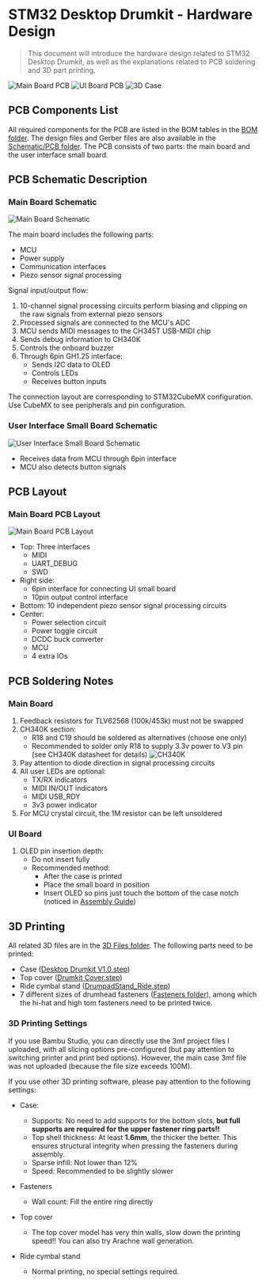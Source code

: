 # STM32 Desktop Drumkit - Hardware Design

> This document will introduce the hardware design related to STM32 Desktop Drumkit, as well as the explanations related to PCB soldering and 3D part printing.

![Main Board PCB](../Hardware/Schematic%20&%20PCB/Images/MotherBoard.jpg)
![UI Board PCB](../Hardware/Schematic%20&%20PCB/Images/UI%20Board.jpg)
![3D Case](../Hardware/3D%20Files/ImageSW.png)

## PCB Components List

All required components for the PCB are listed in the BOM tables in the [BOM folder](../Hardware/Schematic%20&%20PCB/PCB%20BOM). The design files and Gerber files are also available in the [Schematic/PCB folder](../Hardware/Schematic%20&%20PCB). The PCB consists of two parts: the main board and the user interface small board.

## PCB Schematic Description

### Main Board Schematic
![Main Board Schematic](../Hardware/Schematic%20&%20PCB/Images/MotherBoard_Schematic.png)

The main board includes the following parts:
- MCU
- Power supply
- Communication interfaces
- Piezo sensor signal processing

Signal input/output flow:
1. 10-channel signal processing circuits perform biasing and clipping on the raw signals from external piezo sensors
2. Processed signals are connected to the MCU's ADC
3. MCU sends MIDI messages to the CH345T USB-MIDI chip
4. Sends debug information to CH340K
5. Controls the onboard buzzer
6. Through 6pin GH1.25 interface:
   - Sends I2C data to OLED
   - Controls LEDs
   - Receives button inputs

The connection layout are corresponding to STM32CubeMX configuration. Use CubeMX to see peripherals and pin configuration.

### User Interface Small Board Schematic
![User Interface Small Board Schematic](../Hardware/Schematic%20&%20PCB/Images/UI_Schematic.png)

- Receives data from MCU through 6pin interface
- MCU also detects button signals

## PCB Layout

### Main Board PCB Layout
![Main Board PCB Layout](../Hardware/Schematic%20&%20PCB/Images/MotherBoard_PCB_Top.png)

- Top: Three interfaces
  - MIDI
  - UART_DEBUG
  - SWD
- Right side:
  - 6pin interface for connecting UI small board
  - 10pin output control interface
- Bottom: 10 independent piezo sensor signal processing circuits
- Center:
  - Power selection circuit
  - Power toggle circuit
  - DCDC buck converter
  - MCU
  - 4 extra IOs

## PCB Soldering Notes

### Main Board
1. Feedback resistors for TLV62568 (100k/453k) must not be swapped
2. CH340K section:
   - R18 and C19 should be soldered as alternatives (choose one only)
   - Recommended to solder only R18 to supply 3.3v power to V3 pin (see CH340K datasheet for details)
   ![CH340K](../Hardware/Schematic%20&%20PCB/Images/CH340K.jpg)
3. Pay attention to diode direction in signal processing circuits
4. All user LEDs are optional:
   - TX/RX indicators
   - MIDI IN/OUT indicators
   - MIDI USB_RDY
   - 3v3 power indicator
5. For MCU crystal circuit, the 1M resistor can be left unsoldered

### UI Board
1. OLED pin insertion depth:
   - Do not insert fully
   - Recommended method:
     - After the case is printed
     - Place the small board in position
     - Insert OLED so pins just touch the bottom of the case notch (noticed in [Assembly Guide](Docs/partsassemble.md))

## 3D Printing

All related 3D files are in the [3D Files folder](../Hardware/3D%20Files). The following parts need to be printed:
- Case ([Desktop Drumkit V1.0.step](../Hardware/3D%20Files/step%20&%203mf/Desktop%20Drumkit%20V1.0.STEP))
- Top cover ([Drumkit Cover.step](../Hardware/3D%20Files/step%20&%203mf/Drumkit%20Cover.STEP))
- Ride cymbal stand ([DrumpadStand_Ride.step](../Hardware/3D%20Files/step%20&%203mf/DrumpadStand_Ride.STEP))
- 7 different sizes of drumhead fasteners ([Fasteners folder](../Hardware/3D%20Files/step%20&%203mf/Fasteners)), among which the hi-hat and high tom fasteners need to be printed twice.

### 3D Printing Settings

If you use Bambu Studio, you can directly use the 3mf project files I uploaded, with all slicing options pre-configured (but pay attention to switching printer and print bed options). However, the main case 3mf file was not uploaded (because the file size exceeds 100M).

If you use other 3D printing software, please pay attention to the following settings:
- Case:
  - Supports: No need to add supports for the bottom slots, **but full supports are required for the upper fastener ring parts!!**
  - Top shell thickness: At least **1.6mm**, the thicker the better. This ensures structural integrity when pressing the fasteners during assembly.
  - Sparse infill: Not lower than 12%
  - Speed: Recommended to be slightly slower

- Fasteners
  - Wall count: Fill the entire ring directly

- Top cover
  - The top cover model has very thin walls, slow down the printing speed!! You can also try Arachne wall generation.

- Ride cymbal stand
  - Normal printing, no special settings required.
